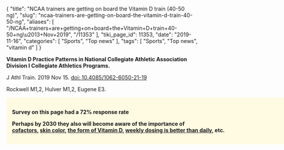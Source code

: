 {
    "title": "NCAA trainers are getting on board the Vitamin D train (40-50 ng)",
    "slug": "ncaa-trainers-are-getting-on-board-the-vitamin-d-train-40-50-ng",
    "aliases": [
        "/NCAA+trainers+are+getting+on+board+the+Vitamin+D+train+40-50+ng\u2013+Nov+2019",
        "/11353"
    ],
    "tiki_page_id": 11353,
    "date": "2019-11-16",
    "categories": [
        "Sports",
        "Top news"
    ],
    "tags": [
        "Sports",
        "Top news",
        "vitamin d"
    ]
}


**Vitamin D Practice Patterns in National Collegiate Athletic Association Division I Collegiate Athletics Programs.** 

J Athl Train. 2019 Nov 15. [doi: 10.4085/1062-6050-21-19](https://doi.org/10.4085/1062-6050-21-19)

Rockwell M1,2, Hulver M1,2, Eugene E3.

<div class="border" style="background-color:#FFFAE2;padding:15px;margin:10px 0;border-radius:5px;width:800px">

 **Survey on this page had a 72% response rate** 

 **Perhaps by 2030 they also will become aware of the importance of  
[cofactors](/posts/vitamin-d-cofactors-in-a-nutshell), [skin color](/posts/overview-dark-skin-and-vitamin-d), [the form of Vitamin D](/posts/getting-vitamin-d-into-your-blood-and-cells),  [weekly dosing is better than daily](/posts/better-than-daily), etc.**